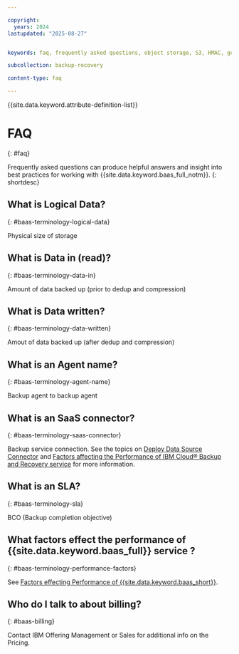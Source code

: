 ```yaml
---

copyright:
  years: 2024
lastupdated: "2025-08-27"


keywords: faq, frequently asked questions, object storage, S3, HMAC, general

subcollection: backup-recovery

content-type: faq

---
```


{{site.data.keyword.attribute-definition-list}}

# FAQ
{: #faq}

Frequently asked questions can produce helpful answers and insight into best practices for working with {{site.data.keyword.baas_full_notm}}.
{: shortdesc}

## What is Logical Data?
{: #baas-terminology-logical-data}

Physical size of storage

## What is Data in (read)?
{: #baas-terminology-data-in}

Amount of data backed up (prior to dedup and compression)

## What is Data written?
{: #baas-terminology-data-written}

Amout of data backed up (after dedup and compression)

## What is an Agent name?
{: #baas-terminology-agent-name}

Backup agent to backup agent

## What is an SaaS connector?
{: #baas-terminology-saas-connector}

Backup service connection.  See the topics on [Deploy Data Source Connector](/docs/backup-recovery?topic=backup-recovery-deploy_data_source_connector) and [Factors affecting the Performance of IBM Cloud® Backup and Recovery service](/docs/backup-recovery?topic=backup-recovery-performance-factors) for more information.

## What is an SLA?
{: #baas-terminology-sla}

BCO (Backup completion objective)

## What factors effect the performance of {{site.data.keyword.baas_full}} service ?
{: #baas-terminology-performance-factors}

See [Factors effecting Performance of {{site.data.keyword.baas_short}}](/docs/backup-recovery?topic=backup-recovery-performance-factors).

## Who do I talk to about billing?
{: #baas-billing}

Contact IBM Offering Management or Sales for additional info on the Pricing.
